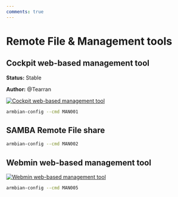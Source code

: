 ```yaml
---
comments: true
---
```


# Remote File & Management tools

## Cockpit web-based management tool

**Status:** Stable

**Author:** @Tearran


<!--- section image START from tools/include/images/MAN001.png --->
[![Cockpit web-based management tool](/images/MAN001.png)](#)
<!--- section image STOP from tools/include/images/MAN001.png --->


~~~ bash title="Cockpit web-based management tool:"
armbian-config --cmd MAN001
~~~

## SAMBA Remote File share


~~~ bash title="SAMBA Remote File share:"
armbian-config --cmd MAN002
~~~

## Webmin web-based management tool


<!--- section image START from tools/include/images/MAN005.png --->
[![Webmin web-based management tool](/images/MAN005.png)](#)
<!--- section image STOP from tools/include/images/MAN005.png --->


~~~ bash title="Webmin web-based management tool:"
armbian-config --cmd MAN005
~~~
